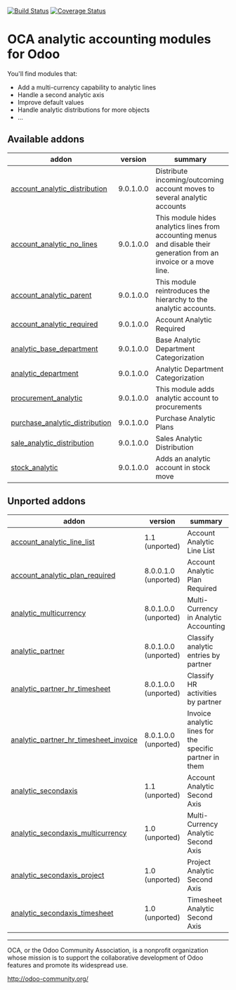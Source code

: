 [![Build Status](https://travis-ci.org/OCA/account-analytic.svg?branch=9.0)](https://travis-ci.org/OCA/account-analytic)
[![Coverage Status](https://coveralls.io/repos/OCA/account-analytic/badge.png?branch=9.0)](https://coveralls.io/r/OCA/account-analytic?branch=9.0)

OCA analytic accounting modules for Odoo
========================================

You'll find modules that:

 - Add a multi-currency capability to analytic lines
 - Handle a second analytic axis
 - Improve default values
 - Handle analytic distributions for more objects
 - ...

[//]: # (addons)

Available addons
----------------
addon | version | summary
--- | --- | ---
[account_analytic_distribution](account_analytic_distribution/) | 9.0.1.0.0 | Distribute incoming/outcoming account moves to several analytic accounts
[account_analytic_no_lines](account_analytic_no_lines/) | 9.0.1.0.0 | This module hides analytics lines from accounting menus and disable their generation from an invoice or a move line.
[account_analytic_parent](account_analytic_parent/) | 9.0.1.0.0 | This module reintroduces the hierarchy to the analytic accounts.
[account_analytic_required](account_analytic_required/) | 9.0.1.0.0 | Account Analytic Required
[analytic_base_department](analytic_base_department/) | 9.0.1.0.0 | Base Analytic Department Categorization
[analytic_department](analytic_department/) | 9.0.1.0.0 | Analytic Department Categorization
[procurement_analytic](procurement_analytic/) | 9.0.1.0.0 | This module adds analytic account to procurements
[purchase_analytic_distribution](purchase_analytic_distribution/) | 9.0.1.0.0 | Purchase Analytic Plans
[sale_analytic_distribution](sale_analytic_distribution/) | 9.0.1.0.0 | Sales Analytic Distribution
[stock_analytic](stock_analytic/) | 9.0.1.0.0 | Adds an analytic account in stock move


Unported addons
---------------
addon | version | summary
--- | --- | ---
[account_analytic_line_list](account_analytic_line_list/) | 1.1 (unported) | Account Analytic Line List
[account_analytic_plan_required](account_analytic_plan_required/) | 8.0.0.1.0 (unported) | Account Analytic Plan Required
[analytic_multicurrency](analytic_multicurrency/) | 8.0.1.0.0 (unported) | Multi-Currency in Analytic Accounting
[analytic_partner](analytic_partner/) | 8.0.1.0.0 (unported) | Classify analytic entries by partner
[analytic_partner_hr_timesheet](analytic_partner_hr_timesheet/) | 8.0.1.0.0 (unported) | Classify HR activities by partner
[analytic_partner_hr_timesheet_invoice](analytic_partner_hr_timesheet_invoice/) | 8.0.1.0.0 (unported) | Invoice analytic lines for the specific partner in them
[analytic_secondaxis](analytic_secondaxis/) | 1.1 (unported) | Account Analytic Second Axis
[analytic_secondaxis_multicurrency](analytic_secondaxis_multicurrency/) | 1.0 (unported) | Multi-Currency Analytic Second Axis
[analytic_secondaxis_project](analytic_secondaxis_project/) | 1.0 (unported) | Project Analytic Second Axis
[analytic_secondaxis_timesheet](analytic_secondaxis_timesheet/) | 1.0 (unported) | Timesheet Analytic Second Axis

[//]: # (end addons)

----

OCA, or the Odoo Community Association, is a nonprofit organization whose
mission is to support the collaborative development of Odoo features and
promote its widespread use.

http://odoo-community.org/
